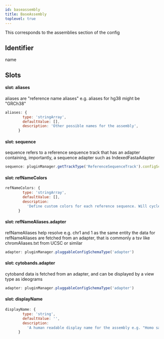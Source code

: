 ```yaml
---
id: baseassembly
title: BaseAssembly
toplevel: true
---
```


This corresponds to the assemblies section of the config

## Identifier

name

## Slots

#### slot: aliases

aliases are "reference name aliases" e.g. aliases for hg38 might be "GRCh38"

```js
aliases: {
        type: 'stringArray',
        defaultValue: [],
        description: 'Other possible names for the assembly',
      }
```

#### slot: sequence

sequence refers to a reference sequence track that has an adapter containing,
importantly, a sequence adapter such as IndexedFastaAdapter

```js
sequence: pluginManager.getTrackType('ReferenceSequenceTrack').configSchema
```

#### slot: refNameColors

```js
refNameColors: {
        type: 'stringArray',
        defaultValue: [],
        description:
          'Define custom colors for each reference sequence. Will cycle through this list if there are not enough colors for every sequence.',
      }
```

#### slot: refNameAliases.adapter

refNameAliases help resolve e.g. chr1 and 1 as the same entity
the data for refNameAliases are fetched from an adapter, that is
commonly a tsv like chromAliases.txt from UCSC or similar

```js
adapter: pluginManager.pluggableConfigSchemaType('adapter')
```

#### slot: cytobands.adapter

cytoband data is fetched from an adapter, and can be displayed by a
view type as ideograms

```js
adapter: pluginManager.pluggableConfigSchemaType('adapter')
```

#### slot: displayName

```js
displayName: {
        type: 'string',
        defaultValue: '',
        description:
          'A human readable display name for the assembly e.g. "Homo sapiens (hg38)" while the assembly name may just be "hg38"',
      }
```
